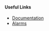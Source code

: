 #### Useful Links
* [Documentation](#{@sap_docu_url}/docs/monitor/dashboard/alarms.html)
* [Alarms](https://github.com/sapcc/monasca-api/blob/master/docs/monasca-api-spec.md#alarm-definitions-and-alarms)
